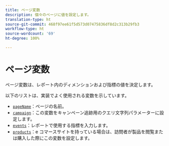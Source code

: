 ```yaml
---
title: ページ変数
description: 個々のページに値を設定します。
translation-type: ht
source-git-commit: 468f97ee61f5d573d07475836df8d2c313b29fb3
workflow-type: ht
source-wordcount: '69'
ht-degree: 100%

---
```



# ページ変数

ページ変数は、レポート内のディメンションおよび指標の値を決定します。

以下のリストは、実装でよく使用される変数を示しています。

* [`pageName`](pagename.md)：ページの名前。
* [`campaign`](campaign.md)：この変数をキャンペーン追跡用のクエリ文字列パラメーターに設定します。
* [`events`](events/events-overview.md)：レポートで使用する指標を入力します。
* [`products`](products.md)：e コマースサイトを持っている場合は、訪問者が製品を閲覧または購入した際にこの変数を設定します。
